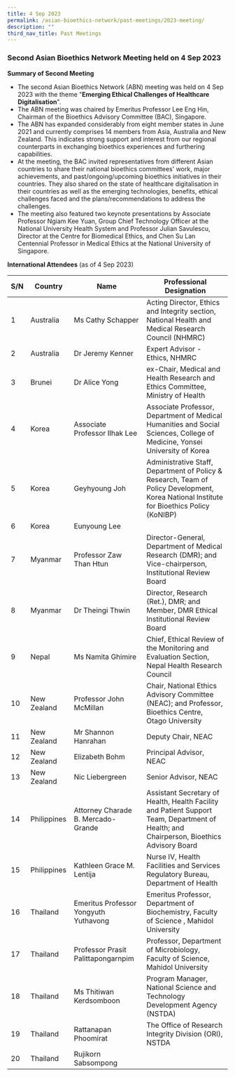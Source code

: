 ```yaml
---
title: 4 Sep 2023
permalink: /asian-bioethics-network/past-meetings/2023-meeting/
description: ""
third_nav_title: Past Meetings
---
```

### **Second Asian Bioethics Network Meeting held on 4 Sep 2023**

**Summary of Second Meeting**

* The second Asian Bioethics Network (ABN) meeting was held on 4 Sep 2023 with the theme "**Emerging Ethical Challenges of Healthcare Digitalisation**".  
* The ABN meeting was chaired by Emeritus Professor Lee Eng Hin, Chairman of the Bioethics Advisory Committee (BAC), Singapore.
* The ABN has expanded considerably from eight member states in June 2021 and currently comprises 14 members from Asia, Australia and New Zealand. This indicates strong support and interest from our regional counterparts in exchanging bioethics experiences and furthering capabilities.
* At the meeting, the BAC invited representatives from different Asian countries to share their national bioethics committees' work, major achievements, and past/ongoing/upcoming bioethics initiatives in their countries. They also shared on the state of healthcare digitalisation in their countries as well as the emerging technologies, benefits, ethical challenges faced and the plans/recommendations to address the challenges. 
* The meeting also featured two keynote presentations by Associate Professor Ngiam Kee Yuan, Group Chief Technology Officer at the National University Health System and Professor Julian Savulescu, Director at the Centre for Biomedical Ethics, and Chen Su Lan Centennial Professor in Medical Ethics at the National University of Singapore. 


**International Attendees** (as of 4 Sep 2023)

|     S/N    |     Country        |     Name                                       |     Professional Designation  |
|--------|-------------|---------------|----------------------|
|     1      |     Australia      |    Ms Cathy Schapper                        |     Acting Director, Ethics and Integrity section, National Health and Medical Research Council (NHMRC) |
|     2      |     Australia      |     Dr Jeremy Kenner                         |     Expert Advisor - Ethics, NHMRC |
|     3      |     Brunei    |      Dr Alice Yong                              |     ex-Chair, Medical and Health Research and Ethics Committee, Ministry of Health    |
|     4      |     Korea         |     Associate Professor Ilhak Lee                    |     Associate Professor, Department of Medical Humanities and Social Sciences, College of Medicine, Yonsei University of Korea  |
|     5      |     Korea         |     Geyhyoung Joh                    |     Administrative Staff, Department of Policy & Research, Team of Policy Development, Korea National Institute for Bioethics Policy (KoNIBP)  |
|     6      |     Korea         |     Eunyoung Lee                    |       |
|     7      |     Myanmar        |    Professor Zaw Than Htun                         |    Director-General, Department of Medical Research (DMR); and Vice-chairperson, Institutional Review Board  |
|     8      |     Myanmar        |     Dr Theingi Thwin                         |     Director, Research (Ret.), DMR; and Member, DMR Ethical Institutional Review Board  |
|     9      |     Nepal          |     Ms Namita Ghimire                        |     Chief, Ethical Review of the Monitoring and Evaluation Section, Nepal Health Research Council |
|     10      |     New Zealand    |    Professor John McMillan       |     Chair, National Ethics Advisory Committee (NEAC); and Professor, Bioethics Centre, Otago University  |
|     11      |     New Zealand    |      Mr Shannon Hanrahan                              |     Deputy Chair, NEAC    |
|     12      |     New Zealand    |      Elizabeth Bohm                              |     Principal Advisor, NEAC    |
|     13      |     New Zealand    |      Nic Liebergreen                              |     Senior Advisor, NEAC    |
|     14      |     Philippines    |      Attorney Charade B. Mercado-Grande                             |     Assistant Secretary of Health, Health Facility and Patient Support Team, Department of Health; and Chairperson, Bioethics Advisory Board    |
|     15      |     Philippines    |      Kathleen Grace M. Lentija                             |     Nurse IV, Health Facilities and Services Regulatory Bureau, Department of Health    |
|     16      |     Thailand    |      Emeritus Professor Yongyuth Yuthavong                              |     Emeritus Professor, Department of Biochemistry, Faculty of Science , Mahidol University    |
|     17      |     Thailand    |      Professor Prasit Palittapongarnpim                              |     Professor, Department of Microbiology, Faculty of Science, Mahidol University    |
|     18      |     Thailand    |      Ms Thitiwan Kerdsomboon                              |     Program Manager, National Science and Technology Development Agency (NSTDA)    |
|     19      |     Thailand    |      Rattanapan Phoomirat                              |     The Office of Research Integrity Division (ORI), NSTDA    |
|     20      |     Thailand    |      Rujikorn Sabsompong                              |         |